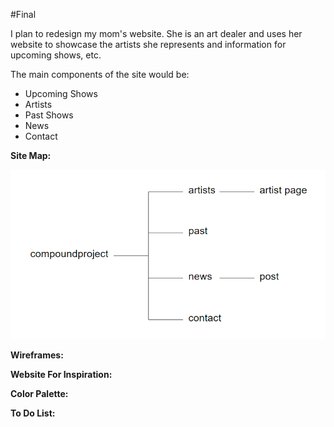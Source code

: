 #Final

I plan to redesign my mom's website. She is an art dealer and uses her website to showcase the artists she represents and information for upcoming shows, etc.

The main components of the site would be:

+ Upcoming Shows
+ Artists
+ Past Shows
+ News
+ Contact

__Site Map:__

![Site Map](https://raw.githubusercontent.com/membles/WebDevHW/master/final/proposal/images/sitemap.png "Site Map")

__Wireframes:__

__Website For Inspiration:__

__Color Palette:__

__To Do List:__
